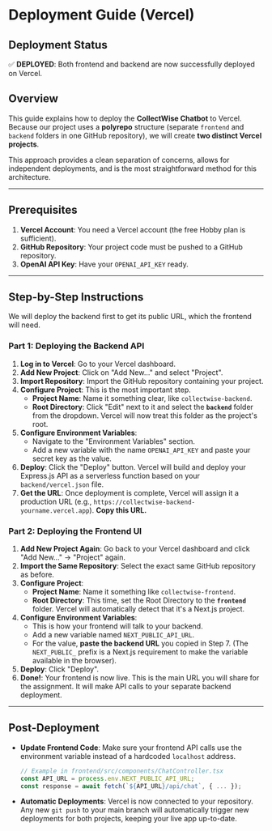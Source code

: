 # Deployment Guide (Vercel)

## Deployment Status

✅ **DEPLOYED**: Both frontend and backend are now successfully deployed on Vercel.

## Overview

This guide explains how to deploy the **CollectWise Chatbot** to Vercel. Because our project uses a **polyrepo** structure (separate `frontend` and `backend` folders in one GitHub repository), we will create **two distinct Vercel projects**.

This approach provides a clean separation of concerns, allows for independent deployments, and is the most straightforward method for this architecture.

---

## Prerequisites

1.  **Vercel Account**: You need a Vercel account (the free Hobby plan is sufficient).
2.  **GitHub Repository**: Your project code must be pushed to a GitHub repository.
3.  **OpenAI API Key**: Have your `OPENAI_API_KEY` ready.

---

## Step-by-Step Instructions

We will deploy the backend first to get its public URL, which the frontend will need.

### Part 1: Deploying the Backend API

1.  **Log in to Vercel**: Go to your Vercel dashboard.
2.  **Add New Project**: Click on "Add New..." and select "Project".
3.  **Import Repository**: Import the GitHub repository containing your project.
4.  **Configure Project**: This is the most important step.
    - **Project Name**: Name it something clear, like `collectwise-backend`.
    - **Root Directory**: Click "Edit" next to it and select the **`backend`** folder from the dropdown. Vercel will now treat this folder as the project's root.
5.  **Configure Environment Variables**:
    - Navigate to the "Environment Variables" section.
    - Add a new variable with the name `OPENAI_API_KEY` and paste your secret key as the value.
6.  **Deploy**: Click the "Deploy" button. Vercel will build and deploy your Express.js API as a serverless function based on your `backend/vercel.json` file.
7.  **Get the URL**: Once deployment is complete, Vercel will assign it a production URL (e.g., `https://collectwise-backend-yourname.vercel.app`). **Copy this URL.**

### Part 2: Deploying the Frontend UI

1.  **Add New Project Again**: Go back to your Vercel dashboard and click "Add New..." -> "Project" again.
2.  **Import the Same Repository**: Select the exact same GitHub repository as before.
3.  **Configure Project**:
    - **Project Name**: Name it something like `collectwise-frontend`.
    - **Root Directory**: This time, set the Root Directory to the **`frontend`** folder. Vercel will automatically detect that it's a Next.js project.
4.  **Configure Environment Variables**:
    - This is how your frontend will talk to your backend.
    - Add a new variable named `NEXT_PUBLIC_API_URL`.
    - For the value, **paste the backend URL** you copied in Step 7. (The `NEXT_PUBLIC_` prefix is a Next.js requirement to make the variable available in the browser).
5.  **Deploy**: Click "Deploy".
6.  **Done!**: Your frontend is now live. This is the main URL you will share for the assignment. It will make API calls to your separate backend deployment.

---

## Post-Deployment

- **Update Frontend Code**: Make sure your frontend API calls use the environment variable instead of a hardcoded `localhost` address.
  ```typescript
  // Example in frontend/src/components/ChatController.tsx
  const API_URL = process.env.NEXT_PUBLIC_API_URL;
  const response = await fetch(`${API_URL}/api/chat`, { ... });
  ```
- **Automatic Deployments**: Vercel is now connected to your repository. Any new `git push` to your main branch will automatically trigger new deployments for both projects, keeping your live app up-to-date.
